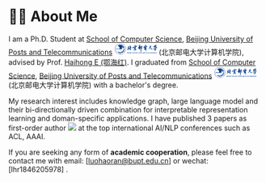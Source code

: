 # 👦🏻 About Me
I am a Ph.D. Student at [School of Computer Science](https://scs.bupt.edu.cn/), [Beijing University of Posts and Telecommunications](https://www.bupt.edu.cn/) <img src='./images/bupt.png' style='width: 6em;'> (北京邮电大学计算机学院), advised by Prof. [Haihong E (鄂海红)](https://teacher.bupt.edu.cn/ehaihong/zh_CN/index.htm). I graduated from [School of Computer Science](https://scs.bupt.edu.cn/), [Beijing University of Posts and Telecommunications](https://www.bupt.edu.cn/) <img src='./images/bupt.png' style='width: 6em;'> (北京邮电大学计算机学院) with a bachelor's degree.

My research interest includes knowledge graph, large language model and their bi-directionally driven combination for interpretable representation learning and doman-specific applications. I have published 3 papers as first-order author <a href='https://scholar.google.com/citations?user=Q9Nv9mcAAAAJ'><img src="https://img.shields.io/endpoint?logo=Google%20Scholar&url=https%3A%2F%2Fcdn.jsdelivr.net%2Fgh%2FRayeRen%2Frayeren.github.io@google-scholar-stats%2Fgs_data_shieldsio.json&labelColor=f6f6f6&color=9cf&style=flat&label=citations"></a> at the top international AI/NLP conferences such as ACL, AAAI. 

If you are seeking any form of **academic cooperation**, please feel free to contact me with email: \[[luohaoran@bupt.edu.cn](mailto:luohaoran@bupt.edu.cn)\] or wechat: \[lhr1846205978\] .
